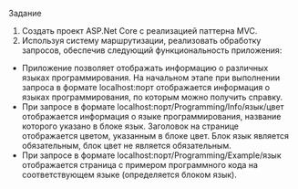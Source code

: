 Задание
1. Создать проект ASP.Net Core с реализацией паттерна MVC.
2. Используя систему маршрутизации, реализовать обработку запросов, обеспечив следующий функциональность приложения:
- Приложение позволяет отображать информацию о различных языках программирования. На начальном этапе при выполнении запроса в формате localhost:порт отображается информация о языках программирования, по которым можно получить справку.
- При запросе в формате localhost:порт/Programming/Info/язык/цвет отображается информация о языке программирования, название которого указано в блоке язык. Заголовок на странице отображается цветом, указанным в блоке цвет. Блок язык является обязательным, блок цвет не является обязательным.
- При запросе в формате localhost:порт/Programming/Example/язык отображается страница с примером программного кода на соответствующем языке (определяется блоком язык).
